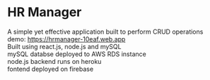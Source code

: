 # HR Manager  

A simple yet effective application built to perform CRUD operations   
demo: https://hrmanager-10eaf.web.app  
Built using react.js, node.js and mySQL  
 mySQL databse deployed to AWS RDS instance  
 node.js backend runs on heroku  
 fontend deployed on firebase  
  
